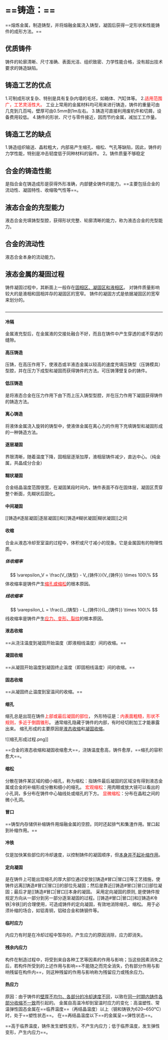 # ==铸造：==
==熔炼金属，制造铸型，并将熔融金属浇入铸型，凝固后获得一定形状和性能铸件的成形方法。==

## 优质铸件
铸件的轮廓清晰、尺寸准确、表面光洁、组织致密、力学性能合格，没有超出技术要求的铸造缺陷。

## 铸造工艺的优点
1.可制成形状复杂、特别是具有复杂内墙的毛坯，如箱体、汽缸体等。
2.<font color=Red>适用范围广，工艺灵活性大。</font> 工业上常用的金属材料均可用来进行铸造，铸件的重量可由几克到几百吨，壁厚可由0.5mm到1m左右。
3.铸造可直接利用废机件和切屑，设备费用较低。
4.铸件的形状、尺寸与零件接近，因而节约金属，减加工工作量。

## 铸造工艺的缺点
1.铸造组织输送、晶粒粗大，内部易产生缩孔、缩松、气孔等缺陷，因此，铸件的力学性能，特别是冲击韧度低于同种材料的锻件。
2。铸件质量不够稳定

## 合金的铸造性能
是指合金在铸造成形是获得外形准确，内部健全铸件的能力。==主要包括合金的流动性、凝固特性、收缩吸气性等==。

## 液态合金的充型能力
液态合金充填铸型型腔，获得形状完整、轮廓清晰的能力，称为液态合金的充型能力。

## 合金的流动性
液态合金本身的流动能力。

## 液态金属的凝固过程
铸件凝固过程中，其断面上一般存在<u>固相区、凝固区和液相区</u>。
对铸件质量影响较大的是液相和固相并存的凝固区的宽窄。
铸件的凝固方式是依据凝固区的宽窄来划分的。

## 
---
#### 冷隔
金属液充型后，在金属液的交接处融合不好，而且在铸件中产生穿透的或不穿透的缝隙。

#### 高压铸造
压铸，在高压作用下，使液态或半液态金属以较高的速度充填压铸型（压铸模具）型腔，并在压力下成型和凝固而获得铸件的方法。可压铸薄壁复杂的铸件。

#### 低压铸造
是将液态合金在压力作用下由下而上压入铸型型腔，并在压力作用下凝固获得铸件的铸造方法。

#### 离心铸造
将液体金属浇入旋转的铸型中，使液体金属在离心力的作用下充填铸型和凝固形成的一种铸造方法。

#### 逐层凝固
界限清晰，随着温度下降，固相层逐渐加厚，液相层铸件减少，直达中心。（纯金属，共晶成分合金）

#### 糊状凝固
合金结晶温度范围很宽，在凝固某段时间内，铸件表面不存在固体层，凝固区贯穿整个断面，先糊状后固化。

#### 中间凝固
[[铸造#逐层凝固|逐层凝固]]和[[铸造#糊状凝固|糊状凝固]]之间

#### 收缩
合金从液态冷却至室温的过程中，体积或尺寸减小的现象。它是金属固有的物理性质。

##### 体收缩率
$$
\varepsilon_V = \frac{V_{铸型} - V_{铸件}}{V_{铸件}} \times 100\%
$$
体收缩率是铸件产生<font color=Red><u>缩孔或缩松</u></font>的根本原因。

##### 线收缩率
$$
\varepsilon_L = \frac{L_{铸型} - L_{铸件}}{L_{铸件}} \times 100\%
$$
线收缩率是铸件产生<font color=Red><u>应力、变形、裂纹</u></font>的根本原因。

#### 液态收缩
==从浇注温度到凝固开始温度（即液相线温度）间的收缩。==

#### 凝固收缩
==从凝固开始温度到凝固终止温度（即固相线温度）间的收缩。==

#### 固态收缩
==从凝固终止温度到室温间的收缩。==

#### 缩孔
缩孔总是出现在铸件<font color=Red>上部或最后凝固的部位</font>，
外形特征是：<font color=Red>内表面粗糙，形状不规则，多近于倒圆锥形</font>。
通常缩孔隐藏于铸件的内部，有时经切削加工才能暴露出来。
缩孔形成的主要原因是<u>液态收缩</u>和<u>凝固收缩</u>。

![[缩孔形成过程.png]]

==合金的液态收缩和凝固收缩愈大==，浇铸温度愈高，铸件愈厚，==缩孔的容积愈大==。

#### 缩松
分散在铸件某区域的细小缩孔，称为缩松：指铸件最后凝固的区域没有得到液态金属或合金的补缩形成分散和细小的缩孔。
<font color=Red>宏观缩松</font>：用肉眼或放大镜可以看出的小孔洞，多分布在铸件中心轴线处或缩孔的下方。
<font color=Red>显微缩松</font>：分布在晶粒之间的微小孔洞。

#### 冒口
==铸型内存储供补缩铸件用熔融金属的空腔。同时还起排气和集渣作用。冒口起到补缩作用。==

#### 冷铁
仅是加快某些部位的冷却速度，以控制铸件的凝固顺序，但<u>本身并不起补缩作用</u>。

#### 定向凝固
是在铸件上可能出现缩孔的厚大部位通过安放[[铸造#冒口|冒口]]等工艺措施，使铸件远离[[铸造#冒口|冒口]]的部位先凝固；然后是靠近[[铸造#冒口|冒口]]部位凝固；最后才是[[铸造#冒口|冒口]]本身的凝固。
采用定向凝固的原则, 是使铸件按规定方向从一部分到另一部分逐渐凝固的过程。[[铸造#冒口|冒口]]和[[铸造#冷铁|冷铁]]的合理使用，可造成铸件的定向凝固，有效地消除缩孔、缩松。
用于必须补缩的场合，如铝青铜，铝硅合金和铸钢件等。

#### 临时应力
内应力有时是在冷却过程中暂存的，产生应力的原因消除，应力即消失。

#### 残余内应力
构件在制造过程中，将受到来自各种工艺等因素的作用与影响；当这些因素消失之后，若构件所受到的上述作用与影响==不能随之而完全消失，仍有部分作用与影响残留在构件内==，则这种残留的作用与影响称为残留应力或残余应力。

#### 热应力
原因：由于铸件的<u>壁厚不均匀、各部分的冷却速度不同</u>，以致在<u>同一时期内铸件各部分收缩不一致</u>而引起的。
金属自高温冷却到室温时应力的变化：高温塑性、常温弹性固态金属在==临界温度==（再结晶温度）以上（钢和铸铁为620~650℃）时，处于==塑性状态==。
在==再结晶温度以下==的金属呈==弹性状态==。

==高于临界温度，铸件发生塑性变形，不产生内应力；低于临界温度，发生弹性变形，产生内应力==。

